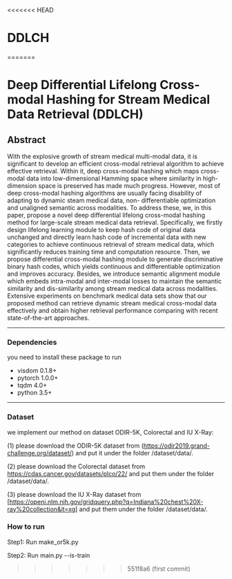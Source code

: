 <<<<<<< HEAD

# DDLCH

=======

# Deep Differential Lifelong Cross-modal Hashing for Stream Medical Data Retrieval (DDLCH)

## Abstract

With the explosive growth of stream medical multi-modal data, it is significant to develop an
efficient cross-modal retrieval algorithm to achieve effective retrieval. Within it, deep cross-modal
hashing which maps cross-modal data into low-dimensional Hamming space where similarity in
high-dimension space is preserved has made much progress. However, most of deep cross-modal
hashing algorithms are usually facing disability of adapting to dynamic steam medical data, non-
differentiable optimization and unaligned semantic across modalities. To address these, we, in this
paper, propose a novel deep differential lifelong cross-modal hashing method for large-scale stream
medical data retrieval. Specifically, we firstly design lifelong learning module to keep hash code
of original data unchanged and directly learn hash code of incremental data with new categories
to achieve continuous retrieval of stream medical data, which significantly reduces training time
and computation resource. Then, we propose differential cross-modal hashing module to generate
discriminative binary hash codes, which yields continuous and differentiable optimization and
improves accuracy. Besides, we introduce semantic alignment module which embeds intra-modal and
inter-modal losses to maintain the semantic similarity and dis-similarity among stream medical data
across modalities. Extensive experiments on benchmark medical data sets show that our proposed
method can retrieve dynamic stream medical cross-modal data effectively and obtain higher retrieval
performance comparing with recent state-of-the-art approaches.

------

### Dependencies 

you need to install these package to run

- visdom 0.1.8+
- pytorch 1.0.0+
- tqdm 4.0+  
- python 3.5+

----

### Dataset

we implement our method on dataset ODIR-5K, Colorectal and IU X-Ray:

(1) please download the ODIR-5K dataset from (https://odir2019.grand-challenge.org/dataset/)  and put it under the folder /dataset/data/.

(2) please download the Colorectal dataset from https://cdas.cancer.gov/datasets/plco/22/ and put them under the folder /dataset/data/.

(3) please download the IU X-Ray dataset from [https://openi.nlm.nih.gov/gridquery.php?q=Indiana%20chest%20X-ray%20collection&it=xg] and put them under the folder /dataset/data/.

### How to run

 Step1: Run make_or5k.py

Step2:  Run main.py --is-train

>>>>>>> 551f8a6 (first commit)
